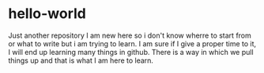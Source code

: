 # hello-world
Just another repository
I am new here so i don't know wherre to start from or what to write but i am trying to learn. I am sure if I give a proper time to it, I will end up learning many things in github.
There is a way in which we pull things up and that is what I am here to learn.
